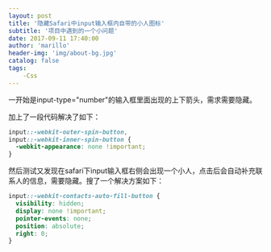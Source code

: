 ```yaml
---
layout: post
title: '隐藏Safari中input输入框内自带的小人图标'
subtitle: '项目中遇到的一个小问题'
date: 2017-09-11 17:40:00
author: 'marillo'
header-img: 'img/about-bg.jpg'
catalog: false
tags: 
    -Css
---
```


一开始是input-type="number"的输入框里面出现的上下箭头，需求需要隐藏。

加上了一段代码解决了如下：

~~~css
input::-webkit-outer-spin-button,
input::-webkit-inner-spin-button {
  -webkit-appearance: none !important;
}
~~~

然后测试又发现在safari下input输入框右侧会出现一个小人，点击后会自动补充联系人的信息，需要隐藏。搜了一个解决方案如下：

~~~css
input::-webkit-contacts-auto-fill-button {
  visibility: hidden;
  display: none !important;
  pointer-events: none;
  position: absolute;
  right: 0;
}
~~~

